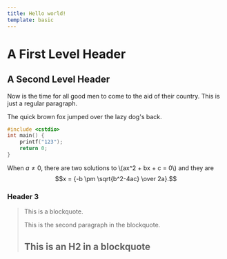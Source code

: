 ```yaml
---
title: Hello world!
template: basic
---
```


A First Level Header
====================

A Second Level Header
---------------------

Now is the time for all good men to come to the aid of their country. This is just a regular paragraph.

The quick brown fox jumped over the lazy dog's back.

```cpp
#include <cstdio>
int main() {
    printf("123");
    return 0;
}
```
When $a \ne 0$, there are two solutions to \\(ax^2 + bx + c = 0\\) and they are $$x = {-b \pm \sqrt{b^2-4ac} \over 2a}.$$

### Header 3

> This is a blockquote.
> 
> This is the second paragraph in the blockquote.
>
> ## This is an H2 in a blockquote   
